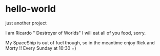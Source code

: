 # hello-world
just another project

I am Ricardo " Destroyer of Worlds" I will eat all of you food, sorry. 

My SpaceShip is out of fuel though, so in the meantime enjoy Rick and Morty !! Every Sunday at 10:30 =)
